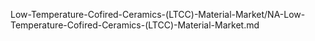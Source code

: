 


Low-Temperature-Cofired-Ceramics-(LTCC)-Material-Market/NA-Low-Temperature-Cofired-Ceramics-(LTCC)-Material-Market.md
